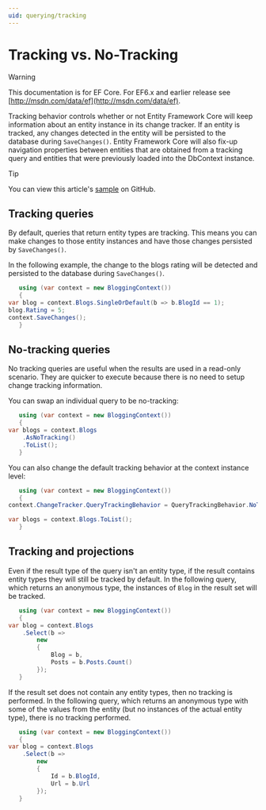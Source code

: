 ```yaml
---
uid: querying/tracking
---
```

# Tracking vs. No-Tracking

> [!WARNING]
> This documentation is for EF Core. For EF6.x and earlier release see [http://msdn.com/data/ef](http://msdn.com/data/ef).

Tracking behavior controls whether or not Entity Framework Core will keep information about an entity instance in its change tracker. If an entity is tracked, any changes detected in the entity will be persisted to the database during `SaveChanges()`. Entity Framework Core will also fix-up navigation properties between entities that are obtained from a tracking query and entities that were previously loaded into the DbContext instance.

> [!TIP]
> You can view this article's [sample](https://github.com/aspnet/EntityFramework.Docs/tree/master/samples/Querying) on GitHub.

## Tracking queries

By default, queries that return entity types are tracking. This means you can make changes to those entity instances and have those changes persisted by `SaveChanges()`.

In the following example, the change to the blogs rating will be detected and persisted to the database during `SaveChanges()`.

<!-- [!code-csharp[Main](samples/Querying/Querying/Tracking/Sample.cs)] -->
````csharp
   using (var context = new BloggingContext())
   {
var blog = context.Blogs.SingleOrDefault(b => b.BlogId == 1);
blog.Rating = 5;
context.SaveChanges();
   }
````

## No-tracking queries

No tracking queries are useful when the results are used in a read-only scenario. They are quicker to execute because there is no need to setup change tracking information.

You can swap an individual query to be no-tracking:

<!-- [!code-csharp[Main](samples/Querying/Querying/Tracking/Sample.cs?highlight=4)] -->
````csharp
   using (var context = new BloggingContext())
   {
var blogs = context.Blogs
    .AsNoTracking()
    .ToList();
   }
````

You can also change the default tracking behavior at the context instance level:

<!-- [!code-csharp[Main](samples/Querying/Querying/Tracking/Sample.cs?highlight=3)] -->
````csharp
   using (var context = new BloggingContext())
   {
context.ChangeTracker.QueryTrackingBehavior = QueryTrackingBehavior.NoTracking;

var blogs = context.Blogs.ToList();
   }
````

## Tracking and projections

Even if the result type of the query isn't an entity type, if the result contains entity types they will still be tracked by default. In the following query, which returns an anonymous type, the instances of `Blog` in the result set will be tracked.

<!-- [!code-csharp[Main](samples/Querying/Querying/Tracking/Sample.cs?highlight=7)] -->
````csharp
   using (var context = new BloggingContext())
   {
var blog = context.Blogs
    .Select(b =>
        new
        {
            Blog = b,
            Posts = b.Posts.Count()
        });
   }
````

If the result set does not contain any entity types, then no tracking is performed. In the following query, which returns an anonymous type with some of the values from the entity (but no instances of the actual entity type), there is no tracking performed.

<!-- [!code-csharp[Main](samples/Querying/Querying/Tracking/Sample.cs)] -->
````csharp
   using (var context = new BloggingContext())
   {
var blog = context.Blogs
    .Select(b =>
        new
        {
            Id = b.BlogId,
            Url = b.Url
        });
   }
````
